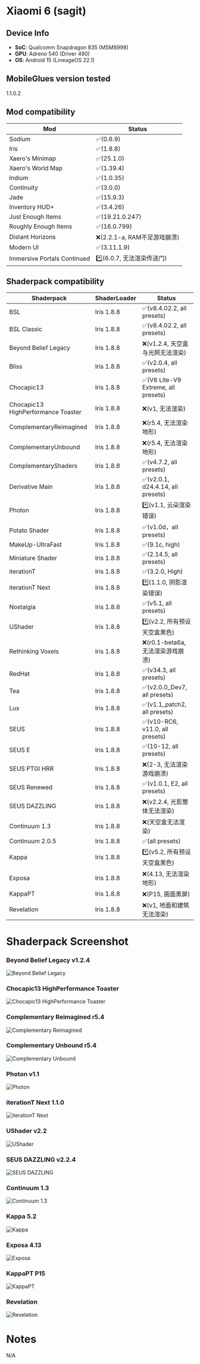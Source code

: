 # Xiaomi 6 (sagit)

## Device Info

- **SoC**: Qualcomm Snapdragon 835 (MSM8998)
- **GPU**: Adreno 540 (Driver 490)
- **OS**: Android 15 (LineageOS 22.1)

## MobileGlues version tested

1.1.0.2

## Mod compatibility

|**Mod**|**Status**|
|---|---|
| Sodium | ✅(0.6.9) |
| Iris | ✅(1.8.8) |
| Xaero's Minimap | ✅(25.1.0) |
| Xaero's World Map | ✅(1.39.4) |
| Indium | ✅(1.0.35) |
| Continuity | ✅(3.0.0) |
| Jade | ✅(15.9.3) |
| Inventory HUD+ | ✅(3.4.26) |
| Just Enough Items | ✅(19.21.0.247) |
| Roughly Enough Items |✅(16.0.799) |
| Distant Horizons | ❌(2.2.1-a, RAM不足游戏崩溃) |
| Modern UI | ✅(3.11.1.9) |
| Immersive Portals Continued |*️⃣(6.0.7, 无法渲染传送门) |

## Shaderpack compatibility

|**Shaderpack** | **ShaderLoader** | **Status** 
|---|---|----|
| BSL | Iris 1.8.8 | ✅(v8.4.02.2, all presets) |
| BSL Classic | Iris 1.8.8 | ✅(v8.4.02.2, all presets) |
| Beyond Belief Legacy | Iris 1.8.8 | ❌(v1.2.4, 天空盒与光照无法渲染) |
| Bliss | Iris 1.8.8 | ✅(v2.0.4, all presets) |
| Chocapic13 | Iris 1.8.8 | ✅(V6 Lite-V9 Extreme, all presets) |
| Chocapic13 HighPerformance Toaster | Iris 1.8.8 | ❌(v1, 无法渲染) |
| ComplementaryReimagined | Iris 1.8.8 | ❌(r5.4, 无法渲染地形) |
| ComplementaryUnbound | Iris 1.8.8 | ❌(r5.4, 无法渲染地形) |
| ComplementaryShaders | Iris 1.8.8 | ✅(v4.7.2, all presets) |
| Derivative Main | Iris 1.8.8 | ✅(v2.0.1, d24.4.14, all presets) |
| Photon | Iris 1.8.8 | *️⃣(v1.1, 云朵渲染错误) |
| Potato Shader | Iris 1.8.8 | ✅(v1.0d，all presets) |
| MakeUp-UltraFast | Iris 1.8.8 | ✅(9.1c, high) |
| Miniature Shader | Iris 1.8.8 | ✅(2.14.5, all presets) |
| iterationT | Iris 1.8.8 | ✅(3.2.0, High) |
| iterationT Next | Iris 1.8.8 | *️⃣(1.1.0, 阴影渲染错误) |
| Nostalgia | Iris 1.8.8 | ✅(v5.1, all presets) |
| UShader | Iris 1.8.8 | *️⃣(v2.2, 所有预设天空盒黑色) |
| Rethinking Voxels | Iris 1.8.8 | ❌(r0.1-beta6a, 无法渲染游戏崩溃) |
| RedHat | Iris 1.8.8 | ✅(v34.3, all presets) |
| Tea | Iris 1.8.8 | ✅(v2.0.0_Dev7, all presets) |
| Lux | Iris 1.8.8 | ✅(v1.1_patch2, all presets) |
| SEUS | Iris 1.8.8 | ✅(v10-RC6, v11.0, all presets)|
| SEUS E | Iris 1.8.8 | ✅(10-12, all presets) |
| SEUS PTGI HRR | Iris 1.8.8 | ❌(2-3, 无法渲染游戏崩溃) |
| SEUS Renewed | Iris 1.8.8 | ✅(v1.0.1, E2, all presets) |
| SEUS DAZZLING | Iris 1.8.8 | ❌(v2.2.4, 光影整体无法渲染)
| Continuum 1.3 | Iris 1.8.8 | ❌(天空盒无法渲染) |
| Continuum 2.0.5 | Iris 1.8.8 | ✅(all presets) |
| Kappa | Iris 1.8.8 | *️⃣(v5.2, 所有预设天空盒黑色) |
| Exposa | Iris 1.8.8 | ❌(4.13, 无法渲染地形) |
| KappaPT | Iris 1.8.8 | ❌(P15, 画面黑屏) |
| Revelation | Iris 1.8.8 | ❌(v1, 地面和建筑无法渲染) |

# Shaderpack Screenshot
### Beyond Belief Legacy v1.2.4
![Beyond Belief Legacy](/assets/shaderpack_screenshot/sagit/beyondbelieflegacy_v1.2.4.png)
### Chocapic13 HighPerformance Toaster
![Chocapic13 HighPerformance Toaster](/assets/shaderpack_screenshot/sagit/chocapic13_hpt.png)
### Complementary Reimagined r5.4  
![Complementary Reimagined](/assets/shaderpack_screenshot/sagit/ComplementaryReimagined.png)
### Complementary Unbound r5.4
![Complementary Unbound](/assets/shaderpack_screenshot/sagit/ComplementaryUnbound.png)
### Photon v1.1
![Photon](/assets/shaderpack_screenshot/sagit/photon-v1.1.png)
### iterationT Next 1.1.0
![iterationT Next](/assets/shaderpack_screenshot/sagit/ittnext1.1.0.png)
### UShader v2.2  
![UShader](/assets/shaderpack_screenshot/sagit/ushader-2.2.png)
### SEUS DAZZLING v2.2.4
![SEUS DAZZLING](/assets/shaderpack_screenshot/sagit/SEUS-DAZZLING.png)
### Continuum 1.3
![Continuum 1.3](/assets/shaderpack_screenshot/sagit/continuum-1.3.png)
### Kappa 5.2
![Kappa](/assets/shaderpack_screenshot/sagit/kappa5.2.png)
### Exposa 4.13
![Exposa](/assets/shaderpack_screenshot/sagit/exposa4.13.png)
### KappaPT P15
![KappaPT](/assets/shaderpack_screenshot/sagit/kappapt_p15.png)
### Revelation
![Revelation](/assets/shaderpack_screenshot/sagit/Revelation.png)

# Notes
N/A
